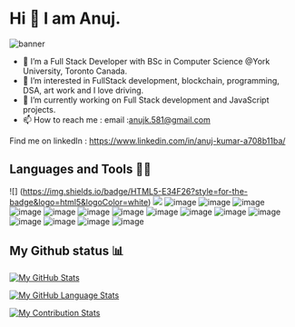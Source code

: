 # Hi 👋 I am Anuj.

![banner](https://user-images.githubusercontent.com/84407032/159643940-2bc8532a-f566-4cdf-a32a-cd8109284680.png)

- 👋 I’m a Full Stack Developer with BSc in Computer Science @York University, Toronto Canada.
- 👀 I’m interested in FullStack development, blockchain, programming, DSA, art work and I love driving.
- 🌱 I’m currently working on Full Stack development and JavaScript projects. 
- 📫 How to reach me : email :anujk.581@gmail.com

Find me on linkedIn : https://www.linkedin.com/in/anuj-kumar-a708b11ba/


## Languages and Tools 👩‍💻

![] (https://img.shields.io/badge/HTML5-E34F26?style=for-the-badge&logo=html5&logoColor=white)
<img src="{https://img.shields.io/badge/HTML5-E34F26?style=for-the-badge&logo=html5&logoColor=white}" />
![image]({https://img.shields.io/badge/HTML5-E34F26?style=for-the-badge&logo=html5&logoColor=white})
![image]({https://img.shields.io/badge/CSS3-1572B6?style=for-the-badge&logo=css3&logoColor=white})
![image]({https://img.shields.io/badge/JavaScript-323330?style=for-the-badge&logo=javascript&logoColor=F7DF1E})
![image]({https://img.shields.io/badge/Java-ED8B00?style=for-the-badge&logo=java&logoColor=white})
![image]({https://img.shields.io/badge/C-00599C?style=for-the-badge&logo=c&logoColor=white})
![image]({https://img.shields.io/badge/Python-FFD43B?style=for-the-badge&logo=python&logoColor=blue})
![image]({https://img.shields.io/badge/React-20232A?style=for-the-badge&logo=react&logoColor=61DAFB})
![image]({https://img.shields.io/badge/Node.js-339933?style=for-the-badge&logo=nodedotjs&logoColor=white})
![image]({https://img.shields.io/badge/Bootstrap-563D7C?style=for-the-badge&logo=bootstrap&logoColor=white})
![image]({https://img.shields.io/badge/Tailwind_CSS-38B2AC?style=for-the-badge&logo=tailwind-css&logoColor=white})
![image]({https://img.shields.io/badge/Visual_Studio_Code-0078D4?style=for-the-badge&logo=visual%20studio%20code&logoColor=white})
![image]({https://img.shields.io/badge/mac%20os-000000?style=for-the-badge&logo=apple&logoColor=white})
![image]({https://img.shields.io/badge/Linux-FCC624?style=for-the-badge&logo=linux&logoColor=black})
![image]({https://img.shields.io/badge/Windows-0078D6?style=for-the-badge&logo=windows&logoColor=white})
![image]({https://img.shields.io/badge/json-5E5C5C?style=for-the-badge&logo=json&logoColor=white})


## My Github status 📊

[![My GitHub Stats](https://github-readme-stats.vercel.app/api/?username=anuj4you&count_private=true&theme=react&showicons=true)]()

[![My GitHub Language Stats](https://github-readme-stats.vercel.app/api/top-langs/?username=anuj4you&langs_count=5&theme=react)]()

[![My Contribution Stats](https://github-contribution-stats.vercel.app/api/?username=anuj4you)](https://github.com/anuj4you/github-contribution-stats/)



<!---
anuj4you/anuj4you is a ✨ special ✨ repository because its `README.md` (this file) appears on your GitHub profile.
You can click the Preview link to take a look at your changes.
--->
